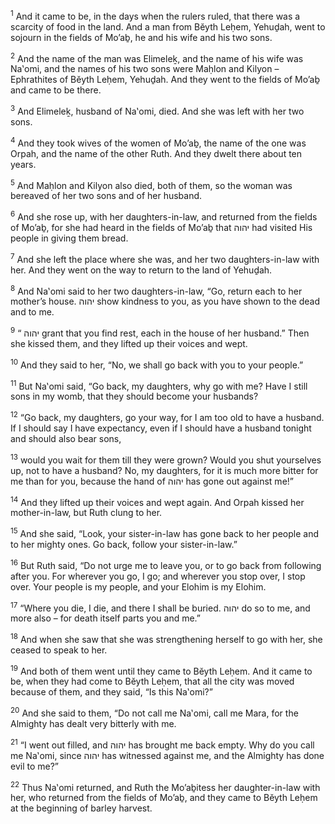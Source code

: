 <sup>1</sup> And it came to be, in the days when the rulers ruled, that there was a scarcity of food in the land. And a man from Bĕyth Leḥem, Yehuḏah, went to sojourn in the fields of Mo’aḇ, he and his wife and his two sons.

<sup>2</sup> And the name of the man was Elimeleḵ, and the name of his wife was Na‛omi, and the names of his two sons were Maḥlon and Kilyon – Ephrathites of Bĕyth Leḥem, Yehuḏah. And they went to the fields of Mo’aḇ and came to be there.

<sup>3</sup> And Elimeleḵ, husband of Na‛omi, died. And she was left with her two sons.

<sup>4</sup> And they took wives of the women of Mo’aḇ, the name of the one was Orpah, and the name of the other Ruth. And they dwelt there about ten years.

<sup>5</sup> And Maḥlon and Kilyon also died, both of them, so the woman was bereaved of her two sons and of her husband.

<sup>6</sup> And she rose up, with her daughters-in-law, and returned from the fields of Mo’aḇ, for she had heard in the fields of Mo’aḇ that יהוה had visited His people in giving them bread.

<sup>7</sup> And she left the place where she was, and her two daughters-in-law with her. And they went on the way to return to the land of Yehuḏah.

<sup>8</sup> And Na‛omi said to her two daughters-in-law, “Go, return each to her mother’s house. יהוה show kindness to you, as you have shown to the dead and to me.

<sup>9</sup> “ יהוה grant that you find rest, each in the house of her husband.” Then she kissed them, and they lifted up their voices and wept.

<sup>10</sup> And they said to her, “No, we shall go back with you to your people.”

<sup>11</sup> But Na‛omi said, “Go back, my daughters, why go with me? Have I still sons in my womb, that they should become your husbands?

<sup>12</sup> “Go back, my daughters, go your way, for I am too old to have a husband. If I should say I have expectancy, even if I should have a husband tonight and should also bear sons,

<sup>13</sup> would you wait for them till they were grown? Would you shut yourselves up, not to have a husband? No, my daughters, for it is much more bitter for me than for you, because the hand of יהוה has gone out against me!”

<sup>14</sup> And they lifted up their voices and wept again. And Orpah kissed her mother-in-law, but Ruth clung to her.

<sup>15</sup> And she said, “Look, your sister-in-law has gone back to her people and to her mighty ones. Go back, follow your sister-in-law.”

<sup>16</sup> But Ruth said, “Do not urge me to leave you, or to go back from following after you. For wherever you go, I go; and wherever you stop over, I stop over. Your people is my people, and your Elohim is my Elohim.

<sup>17</sup> “Where you die, I die, and there I shall be buried. יהוה do so to me, and more also – for death itself parts you and me.”

<sup>18</sup> And when she saw that she was strengthening herself to go with her, she ceased to speak to her.

<sup>19</sup> And both of them went until they came to Bĕyth Leḥem. And it came to be, when they had come to Bĕyth Leḥem, that all the city was moved because of them, and they said, “Is this Na‛omi?”

<sup>20</sup> And she said to them, “Do not call me Na‛omi, call me Mara, for the Almighty has dealt very bitterly with me.

<sup>21</sup> “I went out filled, and יהוה has brought me back empty. Why do you call me Na‛omi, since יהוה has witnessed against me, and the Almighty has done evil to me?”

<sup>22</sup> Thus Na‛omi returned, and Ruth the Mo’aḇitess her daughter-in-law with her, who returned from the fields of Mo’aḇ, and they came to Bĕyth Leḥem at the beginning of barley harvest.

